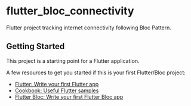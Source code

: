 # flutter_bloc_connectivity

Flutter project tracking internet connectivity following Bloc Pattern.

## Getting Started

This project is a starting point for a Flutter application.

A few resources to get you started if this is your first Flutter/Bloc project:

- [Flutter: Write your first Flutter app](https://flutter.dev/docs/get-started/codelab)
- [Cookbook: Useful Flutter samples](https://flutter.dev/docs/cookbook)
- [Flutter Bloc: Write your first Flutter Bloc app](https://pub.dev/documentation/flutter_bloc/latest/)

